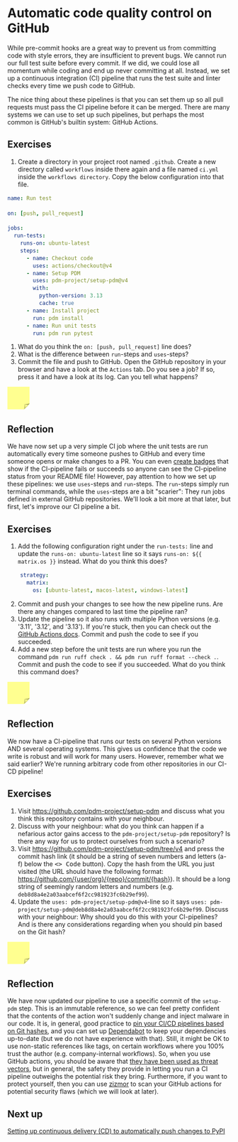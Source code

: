 # Automatic code quality control on GitHub

While pre-commit hooks are a great way to prevent us from committing code with style errors, they are insufficient to prevent bugs.
We cannot run our full test suite before every commit.
If we did, we could lose all momentum while coding and end up never committing at all.
Instead, we set up a continuous integration (CI) pipeline that runs the test suite and linter checks every time we push code to GitHub.

The nice thing about these pipelines is that you can set them up so all pull requests must pass the CI pipeline before it can be merged.
There are many systems we can use to set up such pipelines, but perhaps the most common is GitHub's builtin system: GitHub Actions.

## Exercises

1. Create a directory in your project root named `.github`. Create a new directory called `workflows` inside there again and a file named `ci.yml` inside the `workflows directory`. Copy the below configuration into that file.

```yaml
name: Run test

on: [push, pull_request]

jobs:
  run-tests:
    runs-on: ubuntu-latest
    steps:
      - name: Checkout code
        uses: actions/checkout@v4
      - name: Setup PDM
        uses: pdm-project/setup-pdm@v4
        with:
          python-version: 3.13
          cache: true
      - name: Install project
        run: pdm install
      - name: Run unit tests
        run: pdm run pytest
```

1. What do you think the `on: [push, pull_request]` line does?
1. What is the difference between `run`-steps and `uses`-steps?
1. Commit the file and push to GitHub. Open the GitHub repository in your browser and have a look at the `Actions` tab. Do you see a job? If so, press it and have a look at its log. Can you tell what happens?

<img src="../../../assets/post_it_yellow.svg" alt="Illustraiton of a pink post it note" width="50px" />

## Reflection
We have now set up a very simple CI job where the unit tests are run automatically every time someone pushes to GitHub and every time someone opens or make changes to a PR.
You can even [create badges](https://docs.github.com/en/actions/monitoring-and-troubleshooting-workflows/monitoring-workflows/adding-a-workflow-status-badge) that show if the CI-pipeline fails or succeeds so anyone can see the CI-pipeline status from your README file!
However, pay attention to how we set up these pipelines: we use `uses`-steps and `run`-steps.
The `run`-steps simply run terminal commands, while the `uses`-steps are a bit "scarier": They run jobs defined in external GitHub repositories.
We'll look a bit more at that later, but first, let's improve our CI pipeline a bit.

## Exercises

1. Add the following configuration right under the `run-tests:` line and update the `runs-on: ubuntu-latest` line so it says `runs-on: ${{ matrix.os }}` instead. What do you think this does?
```yaml
    strategy:
      matrix:
        os: [ubuntu-latest, macos-latest, windows-latest]
```
2. Commit and push your changes to see how the new pipeline runs. Are there any changes compared to last time the pipeline ran?
3. Update the pipeline so it also runs with multiple Python versions (e.g. '3.11', '3.12', and '3.13'). If you're stuck, then you can check out the [GitHub Actions docs](https://docs.github.com/en/actions/writing-workflows/choosing-what-your-workflow-does/running-variations-of-jobs-in-a-workflow). Commit and push the code to see if you succeeded.
4. Add a new step before the unit tests are run where you run the command `pdm run ruff check . && pdm run ruff format --check .`. Commit and push the code to see if you succeeded. What do you think this command does?

<img src="../../../assets/post_it_yellow.svg" alt="Illustraiton of a pink post it note" width="50px" />

## Reflection

We now have a CI-pipeline that runs our tests on several Python versions AND several operating systems.
This gives us confidence that the code we write is robust and will work for many users.
However, remember what we said earlier?
We're running arbitrary code from other repositories in our CI-CD pipeline!

## Exercises

1. Visit https://github.com/pdm-project/setup-pdm and discuss what you think this repository contains with your neighbour.
1. Discuss with your neighbour: what do you think can happen if a nefarious actor gains access to the `pdm-project/setup-pdm` repository? Is there any way for us to protect ourselves from such a scenario?
1. Visit https://github.com/pdm-project/setup-pdm/tree/v4 and press the commit hash link (it should be a string of seven numbers and letters (a-f) below the <kbd>\<\> Code</kbd> button). Copy the hash from the URL you just visited (the URL should have the following format: https://github.com/{user/org}/{repo}/commit/{hash}). It should be a long string of seemingly random letters and numbers (e.g. `deb8d8a4e2a03aabcef6f2cc981923fc6b29ef99`). 
1. Update the `uses: pdm-project/setup-pdm@v4`-line so it says `uses: pdm-project/setup-pdm@deb8d8a4e2a03aabcef6f2cc981923fc6b29ef99`. Discuss with your neighbour: Why should you do this with your CI-pipelines? And is there any considerations regarding when you should pin based on the Git hash?

<img src="../../../assets/post_it_yellow.svg" alt="Illustraiton of a pink post it note" width="50px" />

## Reflection

We have now updated our pipeline to use a specific commit of the `setup-pdm` step.
This is an immutable reference, so we can feel pretty confident that the contents of the action won't suddenly change and inject malware in our code.
It is, in general, good practice to [pin your CI/CD pipelines based on Git hashes](https://julienrenaux.fr/2019/12/20/github-actions-security-risk/), and you can set up [Dependabot](https://docs.github.com/en/code-security/dependabot) to keep your dependencies up-to-date (but we do not have experience with that).
Still, it might be OK to use non-static references like tags, on certain workflows where you 100% trust the author (e.g. company-internal workflows).
So, when you use GitHub actions, you should be aware that [they have been used as threat vectors](https://blog.pypi.org/posts/2024-12-11-ultralytics-attack-analysis/), but in general, the safety they provide in letting you run a CI pipeline outweighs the potential risk they bring.
Furthermore, if you want to protect yourself, then you can use [zizmor](https://woodruffw.github.io/zizmor/) to scan your GitHub actions for potential security flaws (which we will look at later).

## Next up
[Setting up continuous delivery (CD) to automatically push changes to PyPI](./17-publishing-with-github.md)
